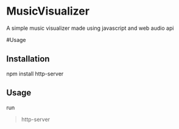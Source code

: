 # MusicVisualizer
A simple music visualizer made using javascript and web audio api


#Usage

## Installation
npm install http-server

## Usage
run 
> http-server


